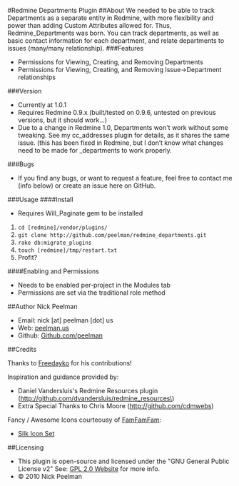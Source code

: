#Redmine Departments Plugin
##About
We needed to be able to track Departments as a separate entity in Redmine, with more flexibility and power than adding Custom Attributes allowed for.  Thus, Redmine\_Departments was born.  You can track departments, as well as basic contact information for each department, and relate departments to issues (many/many relationship).
###Features
+ Permissions for Viewing, Creating, and Removing Departments
+ Permissions for Viewing, Creating, and Removing Issue->Department relationships

###Version
+ Currently at 1.0.1
+ Requires Redmine 0.9.x (built/tested on 0.9.6, untested on previous versions, but it should work...)
+ Due to a change in Redmine 1.0, Departments won't work without some tweaking.  See my cc\_addresses plugin for details, as it shares the same issue. (this has been fixed in Redmine, but I don’t know what changes need to be made for _departments to work properly.

###Bugs
+ If you find any bugs, or want to request a feature, feel free to contact me (info below) or create an issue here on GitHub.

###Usage
####Install
+ Requires Will\_Paginate gem to be installed
1. `cd [redmine]/vendor/plugins/`
2. `git clone http://github.com/peelman/redmine_departments.git`
3. `rake db:migrate_plugins`
4. `touch [redmine]/tmp/restart.txt`
5. Profit?

####Enabling and Permissions
+ Needs to be enabled per-project in the Modules tab
+ Permissions are set via the traditional role method

##Author
Nick Peelman

- Email: nick \[at\] peelman \[dot\] us
- Web: [peelman.us](http://peelman.us)
- Github: [Github.com/peelman](http://github.com/peelman)

##Credits

Thanks to [Freedayko](https://github.com/freedayko) for his contributions!

Inspiration and guidance provided by:

+ Daniel Vandersluis's Redmine Resources plugin \(http://github.com/dvandersluis/redmine_resources\)
+ Extra Special Thanks to Chris Moore (http://github.com/cdmwebs)

Fancy / Awesome Icons courteousy of [FamFamFam](http://www.famfamfam.com):

+ [Silk Icon Set](http://www.famfamfam.com/lab/icons/silk/)

##Licensing
+ This plugin is open-source and licensed under the "GNU General Public License v2"  See: [GPL 2.0 Website](http://www.gnu.org/licenses/old-licenses/gpl-2.0.html) for more info.
+ &copy; 2010 Nick Peelman